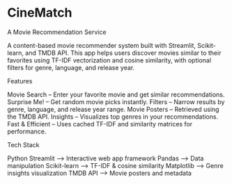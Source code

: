 # CineMatch
A Movie Recommendation Service



A content-based movie recommender system built with Streamlit, Scikit-learn, and TMDB API.
This app helps users discover movies similar to their favorites using TF-IDF vectorization and cosine similarity, with optional filters for genre, language, and release year.

Features

Movie Search – Enter your favorite movie and get similar recommendations.
Surprise Me! – Get random movie picks instantly.
Filters – Narrow results by genre, language, and release year range.
Movie Posters – Retrieved using the TMDB API.
Insights – Visualizes top genres in your recommendations.
Fast & Efficient – Uses cached TF-IDF and similarity matrices for performance.

 Tech Stack

Python 
Streamlit –> Interactive web app framework
Pandas –> Data manipulation
Scikit-learn –> TF-IDF & cosine similarity
Matplotlib –> Genre insights visualization
TMDB API –> Movie posters and metadata
